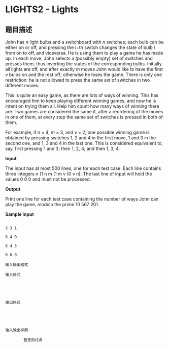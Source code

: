 # LIGHTS2 - Lights

## 题目描述

John has _n_ light bulbs and a switchboard with _n_ switches; each bulb can be either on or off, and pressing the _i_−th switch changes the state of bulb _i_ from on to off, and viceversa. He is using them to play a game he has made up. In each move, John selects a (possibly empty) set of switches and presses them, thus inverting the states of the corresponding bulbs. Initially all lights are off, and after exactly _m_ moves John would like to have the first _v_ bulbs on and the rest off; otherwise he loses the game. There is only one restriction: he is not allowed to press the same _set_ of switches in two different moves.

This is quite an easy game, as there are lots of ways of winning. This has encouraged him to keep playing different winning games, and now he is intent on trying them all. Help him count how many ways of winning there are. Two games are considered the same if, after a reordering of the moves in one of them, at every step the same set of switches is pressed in both of them.

For example, if _n_ = 4, _m_ = 3, and _v_ = 2, one possible winning game is obtained by pressing switches 1, 2 and 4 in the first move, 1 and 3 in the second one, and 1, 3 and 4 in the last one. This is considered equivalent to, say, first pressing 1 and 3; then 1, 2, 4; and then 1, 3, 4.

**Input**

The input has at most 500 lines, one for each test case. Each line contains three integers _n_ (1 n m (1 m v (0 v n). The last line of input will hold the values 0 0 0 and must not be processed.

**Output**

Print one line for each test case containing the number of ways John can play the game, modulo the prime 10 567 201.

**Sample Input**

```

3 3 1

6 4 0

6 4 3

0 0 0

```

    输入输出格式

    输入格式

    

    

    输出格式

    

    

    输入输出样例

            暂无测试点

    

    

    

<!--  -->

